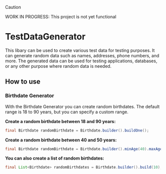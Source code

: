 > [!CAUTION]
> WORK IN PROGRESS: This project is not yet functional

# TestDataGenerator
This libary can be used to create various test data for testing purposes. It can generate random data such as names, addresses, phone numbers, and more. The generated data can be used for testing applications, databases, or any other purpose where random data is needed.


## How to use

### Birthdate Generator
With the Birthdate Generator you can create random birthdates. The default range is 18 to 90 years, but you can specify a custom range.

**Create a random birthdate between 18 and 90 years:**
```java
final Birthdate randomBirthdate = Birthdate.builder().buildOne();
```

**Create a random birthdate between 40 and 50 years:**
```java
final Birthdate randomBirthdate = Birthdate.builder().minAge(40).maxAge(50).buildOne();
```

**You can also create a list of random birthdates:**
```java
final List<Birthdate> randomBirthdates = Birthdate.builder().build(10);
```
